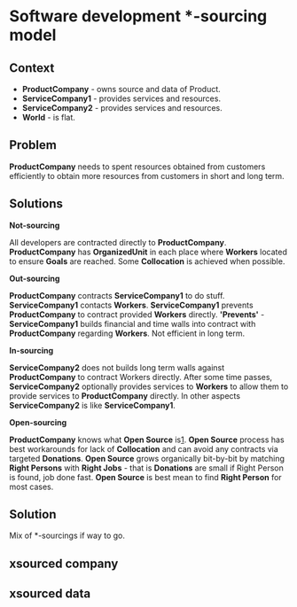Software development *-sourcing model
===

Context
---

- **ProductCompany** - owns source and data of Product.
- **ServiceCompany1** - provides services and resources.
- **ServiceCompany2** -  provides services and resources.
- **World** - is flat.

Problem
---

**ProductCompany** needs to spent resources obtained from customers efficiently to obtain more resources from customers in short and long term.

Solutions
---

**Not-sourcing**

All developers are contracted directly to **ProductCompany**. **ProductCompany** has **OrganizedUnit** in each place where **Workers** located to ensure **Goals** are reached. Some **Collocation** is achieved when possible.

**Out-sourcing**

**ProductCompany**  contracts **ServiceCompany1** to do stuff. **ServiceCompany1** contacts **Workers**. **ServiceCompany1** prevents **ProductCompany**  to contract provided **Workers** directly. **'Prevents'** -  **ServiceCompany1** builds financial and time walls into contract with **ProductCompany** regarding **Workers**. Not efficient in long term.

**In-sourcing**

**ServiceCompany2** does not builds long term walls against **ProductCompany**  to contract Workers directly. After some time passes, **ServiceCompany2** optionally provides services to **Workers** to allow them to provide services to **ProductCompany** directly. In other aspects **ServiceCompany2** is like **ServiceCompany1**.

**Open-sourcing**

**ProductCompany** knows what **Open Source** is[1]. **Open Source** process has best workarounds for lack of  **Collocation** and can avoid any contracts via targeted **Donations**. **Open Source** grows organically bit-by-bit by matching **Right Persons** with **Right Jobs** - that is  **Donations** are small if Right Person is found, job done fast. **Open Source** is best mean to find **Right Person** for most cases.

Solution
---

Mix of *-sourcings if way to go.


xsourced company 
---


xsourced data
---


[1]: http://tom.preston-werner.com/2011/11/22/open-source-everything.html
